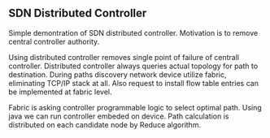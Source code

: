 ## SDN Distributed Controller

Simple demontration of SDN distributed controller. Motivation is to remove central controller authority.   

Using distributed controller removes single point of failure of centrall controller. Distributed controller always queries actual topology for path to destination. During paths discovery network device utilize fabric, eliminating TCP/IP stack at all. Also request to install flow table entries can be implemented at fabric level.

Fabric is asking controller programmable logic to select optimal path. Using java we can run controller embeded on device. Path calculation is distributed on each candidate node by Reduce algorithm.
